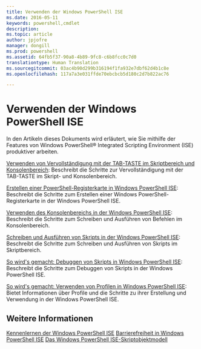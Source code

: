 ```yaml
---
title: Verwenden der Windows PowerShell ISE
ms.date: 2016-05-11
keywords: powershell,cmdlet
description: 
ms.topic: article
author: jpjofre
manager: dongill
ms.prod: powershell
ms.assetid: 64fb5f37-90a8-4b89-9fc8-c6b8fcc0c7d0
translationtype: Human Translation
ms.sourcegitcommit: 03ac4b90d299b316194f1fa932e7dbf62d4b1c8e
ms.openlocfilehash: 117a7a3e031ffde70ebcbcb5d180c2d7b822ac76

---
```


# Verwenden der Windows PowerShell ISE
In den Artikeln dieses Dokuments wird erläutert, wie Sie mithilfe der Features von Windows PowerShell® Integrated Scripting Environment (ISE) produktiver arbeiten.

[Verwenden von Vervollständigung mit der TAB-TASTE im Skriptbereich und Konsolenbereich](How-to-Use-Tab-Completion-in-the-Script-Pane-and-Console-Pane.md): Beschreibt die Schritte zur Vervollständigung mit der TAB-TASTE im Skript- und Konsolenbereich.

[Erstellen einer PowerShell-Registerkarte in Windows PowerShell ISE](How-to-Create-a-PowerShell-Tab-in-Windows-PowerShell-ISE.md): Beschreibt die Schritte zum Erstellen einer Windows PowerShell-Registerkarte in der Windows PowerShell ISE.

[Verwenden des Konsolenbereichs in der Windows PowerShell ISE](How-to-Use-the-Console-Pane-in-the-Windows-PowerShell-ISE.md): Beschreibt die Schritte zum Schreiben und Ausführen von Befehlen im Konsolenbereich.

[Schreiben und Ausführen von Skripts in der Windows PowerShell ISE](How-to-Write-and-Run-Scripts-in-the-Windows-PowerShell-ISE.md): Beschreibt die Schritte zum Schreiben und Ausführen von Skripts im Skriptbereich.

[So wird's gemacht: Debuggen von Skripts in Windows PowerShell ISE](How-to-Debug-Scripts-in-Windows-PowerShell-ISE.md): Beschreibt die Schritte zum Debuggen von Skripts in der Windows PowerShell ISE.

[So wird's gemacht: Verwenden von Profilen in Windows PowerShell ISE](How-to-Use-Profiles-in-Windows-PowerShell-ISE.md): Bietet Informationen über Profile und die Schritte zu ihrer Erstellung und Verwendung in der Windows PowerShell ISE.

## Weitere Informationen
[Kennenlernen der Windows PowerShell ISE](../../getting-started/fundamental/Exploring-the-Windows-PowerShell-ISE.md)
[Barrierefreiheit in Windows PowerShell ISE](../../setup/Accessibility-in-Windows-PowerShell-ISE.md)
[Das Windows PowerShell ISE-Skriptobjektmodell](https://technet.microsoft.com/en-us/library/69b047d0-da79-413e-b948-8e45d05d1f85)




<!--HONumber=Aug16_HO3-->


